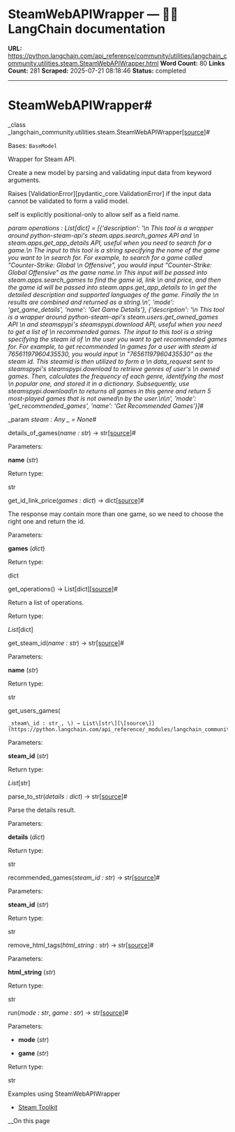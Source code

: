 # SteamWebAPIWrapper — 🦜🔗 LangChain  documentation

**URL:** https://python.langchain.com/api_reference/community/utilities/langchain_community.utilities.steam.SteamWebAPIWrapper.html
**Word Count:** 80
**Links Count:** 281
**Scraped:** 2025-07-21 08:18:46
**Status:** completed

---

# SteamWebAPIWrapper\#

_class _langchain\_community.utilities.steam.SteamWebAPIWrapper[\[source\]](https://python.langchain.com/api_reference/_modules/langchain_community/utilities/steam.html#SteamWebAPIWrapper)\#     

Bases: `BaseModel`

Wrapper for Steam API.

Create a new model by parsing and validating input data from keyword arguments.

Raises \[ValidationError\]\[pydantic\_core.ValidationError\] if the input data cannot be validated to form a valid model.

self is explicitly positional-only to allow self as a field name.

_param _operations _: List\[dict\]__ = \[\{'description': '\n This tool is a wrapper around python-steam-api\'s steam.apps.search\_games API and \n steam.apps.get\_app\_details API, useful when you need to search for a game.\n The input to this tool is a string specifying the name of the game you want to \n search for. For example, to search for a game called "Counter-Strike: Global \n Offensive", you would input "Counter-Strike: Global Offensive" as the game name.\n This input will be passed into steam.apps.search\_games to find the game id, link \n and price, and then the game id will be passed into steam.apps.get\_app\_details to \n get the detailed description and supported languages of the game. Finally the \n results are combined and returned as a string.\n', 'mode': 'get\_game\_details', 'name': 'Get Game Details'\}, \{'description': '\n This tool is a wrapper around python-steam-api\'s steam.users.get\_owned\_games API \n and steamspypi\'s steamspypi.download API, useful when you need to get a list of \n recommended games. The input to this tool is a string specifying the steam id of \n the user you want to get recommended games for. For example, to get recommended \n games for a user with steam id 76561197960435530, you would input \n "76561197960435530" as the steam id. This steamid is then utilized to form a \n data\_request sent to steamspypi\'s steamspypi.download to retrieve genres of user\'s \n owned games. Then, calculates the frequency of each genre, identifying the most \n popular one, and stored it in a dictionary. Subsequently, use steamspypi.download\n to returns all games in this genre and return 5 most-played games that is not owned\n by the user.\n\n', 'mode': 'get\_recommended\_games', 'name': 'Get Recommended Games'\}\]_\#     

_param _steam _: Any_ _ = None_\#     

details\_of\_games\(_name : str_\) → str[\[source\]](https://python.langchain.com/api_reference/_modules/langchain_community/utilities/steam.html#SteamWebAPIWrapper.details_of_games)\#     

Parameters:     

**name** \(_str_\)

Return type:     

str

get\_id\_link\_price\(_games : dict_\) → dict[\[source\]](https://python.langchain.com/api_reference/_modules/langchain_community/utilities/steam.html#SteamWebAPIWrapper.get_id_link_price)\#     

The response may contain more than one game, so we need to choose the right one and return the id.

Parameters:     

**games** \(_dict_\)

Return type:     

dict

get\_operations\(\) → List\[dict\][\[source\]](https://python.langchain.com/api_reference/_modules/langchain_community/utilities/steam.html#SteamWebAPIWrapper.get_operations)\#     

Return a list of operations.

Return type:     

_List_\[dict\]

get\_steam\_id\(_name : str_\) → str[\[source\]](https://python.langchain.com/api_reference/_modules/langchain_community/utilities/steam.html#SteamWebAPIWrapper.get_steam_id)\#     

Parameters:     

**name** \(_str_\)

Return type:     

str

get\_users\_games\(

    _steam\_id : str_, \) → List\[str\][\[source\]](https://python.langchain.com/api_reference/_modules/langchain_community/utilities/steam.html#SteamWebAPIWrapper.get_users_games)\#     

Parameters:     

**steam\_id** \(_str_\)

Return type:     

_List_\[str\]

parse\_to\_str\(_details : dict_\) → str[\[source\]](https://python.langchain.com/api_reference/_modules/langchain_community/utilities/steam.html#SteamWebAPIWrapper.parse_to_str)\#     

Parse the details result.

Parameters:     

**details** \(_dict_\)

Return type:     

str

recommended\_games\(_steam\_id : str_\) → str[\[source\]](https://python.langchain.com/api_reference/_modules/langchain_community/utilities/steam.html#SteamWebAPIWrapper.recommended_games)\#     

Parameters:     

**steam\_id** \(_str_\)

Return type:     

str

remove\_html\_tags\(_html\_string : str_\) → str[\[source\]](https://python.langchain.com/api_reference/_modules/langchain_community/utilities/steam.html#SteamWebAPIWrapper.remove_html_tags)\#     

Parameters:     

**html\_string** \(_str_\)

Return type:     

str

run\(_mode : str_, _game : str_\) → str[\[source\]](https://python.langchain.com/api_reference/_modules/langchain_community/utilities/steam.html#SteamWebAPIWrapper.run)\#     

Parameters:     

  * **mode** \(_str_\)

  * **game** \(_str_\)

Return type:     

str

Examples using SteamWebAPIWrapper

  * [Steam Toolkit](https://python.langchain.com/docs/integrations/tools/steam/)

__On this page